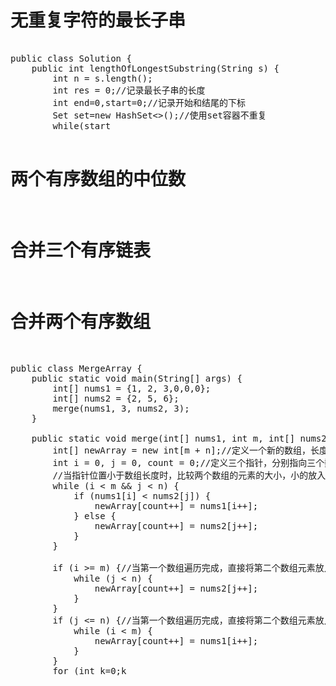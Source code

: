 # 无重复字符的最长子串
<pre>

public class Solution {
    public int lengthOfLongestSubstring(String s) {
        int n = s.length();
        int res = 0;//记录最长子串的长度
        int end=0,start=0;//记录开始和结尾的下标
        Set<Character> set=new HashSet<>();//使用set容器不重复
        while(start<n && end<n){
           if(set.contains(s.charAt(end))){//如果窗口右侧的字符已经存在
               set.remove(s.charAt(start++));//左侧窗口边界向右
           }else{
               set.add(s.charAt(end++));//如果窗口中无重复，窗口右侧向右滑动
               res=Math.max(res,end-start);//同时记录当前最大长度
           }           
        }
        return res;
 }
}

</pre>
# 两个有序数组的中位数
# 合并三个有序链表
# 合并两个有序数组
<pre>
public class MergeArray {
    public static void main(String[] args) {
        int[] nums1 = {1, 2, 3,0,0,0};
        int[] nums2 = {2, 5, 6};
        merge(nums1, 3, nums2, 3);
    }

    public static void merge(int[] nums1, int m, int[] nums2, int n) {
        int[] newArray = new int[m + n];//定义一个新的数组，长度为两个原数组长度之和
        int i = 0, j = 0, count = 0;//定义三个指针，分别指向三个数组的第一个元素
        //当指针位置小于数组长度时，比较两个数组的元素的大小，小的放入新数组
        while (i < m && j < n) {
            if (nums1[i] < nums2[j]) {
                newArray[count++] = nums1[i++];
            } else {
                newArray[count++] = nums2[j++];
            }
        }

        if (i >= m) {//当第一个数组遍历完成，直接将第二个数组元素放入新数组
            while (j < n) {
                newArray[count++] = nums2[j++];
            }
        }
        if (j <= n) {//当第一个数组遍历完成，直接将第二个数组元素放入新数组
            while (i < m) {
                newArray[count++] = nums1[i++];
            }
        }
        for (int k=0;k<newArray.length;k++){//将新数组的元素依次赋值给nums1
            nums1[k]=newArray[k];
        }

    }
}


</pre>